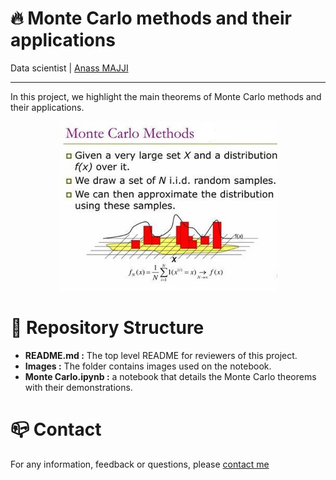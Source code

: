 # 🔥 Monte Carlo methods and their applications
Data scientist | [Anass MAJJI](https://www.linkedin.com/in/anass-majji-729773157/)
***

In this project, we highlight the main theorems of Monte Carlo methods and their applications. 

<p align="center">
 <img src="Images/monte_carlo_RM.jpg" width="350" />
</p>


# 🚀 Repository Structure

- **README.md :** The top level README for reviewers of this project.
- **Images :**  The folder contains images used on the notebook. 
- **Monte Carlo.ipynb :** a notebook that details the Monte Carlo theorems with their demonstrations.


# :mailbox_closed: Contact
For any information, feedback or questions, please [contact me][anass-email]





[anass-email]: mailto:anassmajji34@gmail.com

